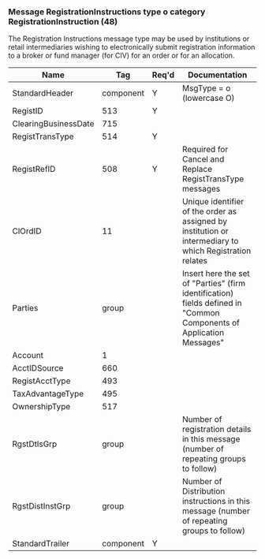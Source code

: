### Message RegistrationInstructions type o category RegistrationInstruction (48)

The Registration Instructions message type may be used by institutions or retail intermediaries wishing to electronically submit registration information to a broker or fund manager (for CIV) for an order or for an allocation.

| Name                 | Tag       | Req'd | Documentation                                                                                                        |
|----------------------|-----------|----------|----------------------------------------------------------------------------------------------------------------------|
| StandardHeader       | component |   Y   | MsgType = o (lowercase O)                                                                                            |
| RegistID             | 513       |   Y   |                                                                                                                      |
| ClearingBusinessDate | 715       |       |                                                                                                                      |
| RegistTransType      | 514       |   Y   |                                                                                                                      |
| RegistRefID          | 508       |   Y   | Required for Cancel and Replace RegistTransType messages                                                             |
| ClOrdID              | 11        |       | Unique identifier of the order as assigned by institution or intermediary to which Registration relates              |
| Parties              | group     |       | Insert here the set of "Parties" (firm identification) fields defined in "Common Components of Application Messages" |
| Account              | 1         |       |                                                                                                                      |
| AcctIDSource         | 660       |       |                                                                                                                      |
| RegistAcctType       | 493       |       |                                                                                                                      |
| TaxAdvantageType     | 495       |       |                                                                                                                      |
| OwnershipType        | 517       |       |                                                                                                                      |
| RgstDtlsGrp          | group     |       | Number of registration details in this message (number of repeating groups to follow)                                |
| RgstDistInstGrp      | group     |       | Number of Distribution instructions in this message (number of repeating groups to follow)                           |
| StandardTrailer      | component |   Y   |                                                                                                                      |

